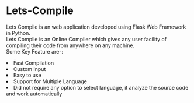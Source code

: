 # Lets-Compile
Lets Compile is an web application developed using Flask Web Framework in Python.\
Lets Compile is an Online Compiler which gives any user facility of compiling their code from anywhere on any machine.\
Some Key Feature are-:
<li>Fast Compilation</li>
<li>Custom Input</li>
<li>Easy to use</li>
<li>Support for Multiple Language</li>
<li>Did not require any option to select language, it analyze the source code and work automatically</li>
